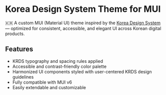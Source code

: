 # Korea Design System Theme for MUI

🇰🇷 A custom MUI (Material UI) theme inspired by the [Korea Design System](https://www.krds.go.kr/) — optimized for consistent, accessible, and elegant UI across Korean digital products.

## Features

- KRDS typography and spacing rules applied
- Accessible and contrast-friendly color palette
- Harmonized UI components styled with user-centered KRDS design guidelines
- Fully compatible with MUI v6
- Easily extendable and customizable
